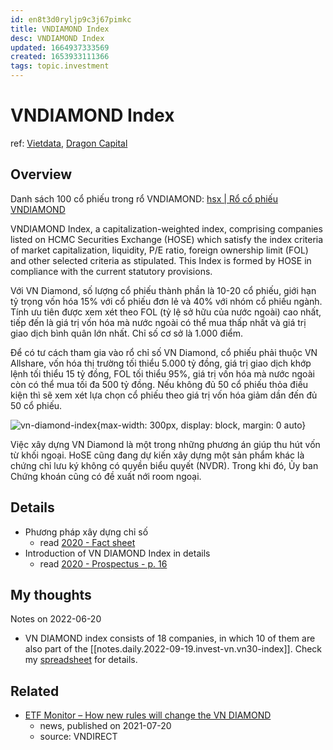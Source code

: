 ```yaml
---
id: en8t3d0ryljp9c3j67pimkc
title: VNDIAMOND Index
desc: VNDIAMOND Index
updated: 1664937333569
created: 1653933111366
tags: topic.investment
---
```

# VNDIAMOND Index

ref: [Vietdata](https://www.vietdata.vn/hose-xay-dung-bo-chi-so-vn-diamond-vnfin-lead-va-vnfin-select-679943540), [Dragon Capital](https://dragoncapital.com.vn/en/vfmvn-diamond-etf-fund-fuevfdmd/overview/)

## Overview

Danh sách 100 cổ phiếu trong rổ VNDIAMOND: [hsx | Rổ cổ phiếu VNDIAMOND](https://www.hsx.vn/Modules/Listed/Web/StockIndexView/188802591)

VNDIAMOND Index, a capitalization-weighted index, comprising companies listed on HCMC Securities Exchange (HOSE) which satisfy the index criteria of market capitalization, liquidity, P/E ratio, foreign ownership limit (FOL) and other selected criteria as stipulated. This Index is formed by HOSE in compliance with the current statutory provisions.

Với VN Diamond, số lượng cổ phiếu thành phần là 10-20 cổ phiếu, giới hạn tỷ trọng vốn hóa 15% với cổ phiếu đơn lẻ và 40% với nhóm cổ phiếu ngành. Tính ưu tiên được xem xét theo FOL (tỷ lệ sở hữu của nước ngoài) cao nhất, tiếp đến là giá trị vốn hóa mà nước ngoài có thể mua thấp nhất và giá trị giao dịch bình quân lớn nhất. Chỉ số cơ sở là 1.000 điểm.

Để có tư cách tham gia vào rổ chỉ số VN Diamond, cổ phiếu phải thuộc VN Allshare, vốn hóa thị trường tối thiểu 5.000 tỷ đồng, giá trị giao dịch khớp lệnh tối thiểu 15 tỷ đồng, FOL tối thiểu 95%, giá trị vốn hóa mà nước ngoài còn có thể mua tối đa 500 tỷ đồng. Nếu không đủ 50 cổ phiếu thỏa điều kiện thì sẽ xem xét lựa chọn cổ phiếu theo giá trị vốn hóa giảm dần đến đủ 50 cổ phiếu.

![vn-diamond-index](https://www.vietdata.vn/fileman/Uploads/tbNews/163644601/1-Copy1.PNG){max-width: 300px, display: block, margin: 0 auto}

Việc xây dựng VN Diamond là một trong những phương án giúp thu hút vốn từ khối ngoại. HoSE cũng đang dự kiến xây dựng một sản phẩm khác là chứng chỉ lưu ký không có quyền biểu quyết (NVDR). Trong khi đó, Ủy ban Chứng khoán cũng có đề xuất nới room ngoại.

## Details

- Phương pháp xây dựng chỉ số
    - read [2020 - Fact sheet](https://masvn.com/api/attachment/file/1614670184841-Diamond-ETF-Brochure_March-2020_VN.pdf)
- Introduction of VN DIAMOND Index in details
    - read [2020 - Prospectus - p. 16](https://masvn.com/api/attachment/file/1634787192160-ETF_VFMVN-Diamond-Prospectus_V1.pdf#page=16)

## My thoughts

Notes on 2022-06-20
- VN DIAMOND index consists of 18 companies, in which 10 of them are also part of the [[notes.daily.2022-09-19.invest-vn.vn30-index]]. Check my [spreadsheet](https://docs.google.com/spreadsheets/d/1sz8XlAl_-7Y4xiE-J-aO4FpzBkg3QKsYD5g6_IK-DWQ/edit?usp=sharing) for details.

## Related

- [ETF Monitor – How new rules will change the VN DIAMOND](https://www.vndirect.com.vn/en/etf-monitor-how-new-rules-will-change-the-vn-diamond/)
    - news, published on 2021-07-20
    - source: VNDIRECT